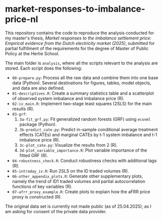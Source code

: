 # market-responses-to-imbalance-price-nl

This repository contains the code to reproduce the analysis conducted for my master's thesis, *Market responses to the imbalance settlement price:
Empirical evidence from the Dutch electricity market (2025)*, submitted for partial fulfillment of the requirements for the degree of Master of Public Policy at the Hertie School.  

The main folder is `analysis`, where all the scripts relevant to the analysis are stored. Each script does the following:  
- `00-prepare.py`: Process all the raw data and combine them into one base data (Python). Several destinations for figures, tables, model objects, and data are also defined.
- `01-descriptives.R`: Create a summary statistics table and a scatterplot of observed system imbalance and imbalance price (R).
- `02-iv_main.R`: Implement two-stage least squares (2SLS) for the main results (R).
- `03-grf`:
     1. `3a-fit_grf.py`: Fit generalized random forests (GRF) using `econml` package (Python).
     2. `3b-predict_cate.py`: Predict in-sample conditional average treatment effects (CATEs) and marginal CATEs by t-1 system imbalance and t-1 imbalance price (R).
     3. `3c-plot_cate.py`: Visualize the results from 2 (R).
     4. `3d-plot_variable_importance.R`: Plot variable importance of the fitted GRF (R).
- `04-robustness_check.R`: Conduct robustness checks with additional lags (R).
- `05-intraday_iv.R`: Run 2SLS on the ID traded volumes (R).
- `06-other_appendix_plots.R`: Generate other supplementary plots, namely the trend of ID1 traded volumes and partial autocorrelation functions of key variables (R).
- `07-afrr_proxy_example.R`: Create plots to explain how the aFRR price proxy is constructed (R).


The original data set is currently not made public (as of 25.04.2025), as I am asking for consent of the private data provider.
